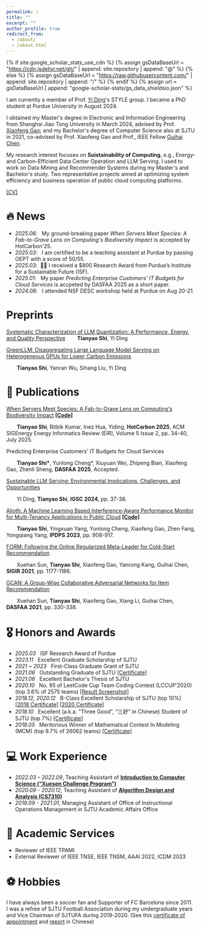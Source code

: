 ```yaml
---
permalink: /
title: ""
excerpt: ""
author_profile: true
redirect_from: 
  - /about/
  - /about.html
---
```


{% if site.google_scholar_stats_use_cdn %}
{% assign gsDataBaseUrl = "https://cdn.jsdelivr.net/gh/" | append: site.repository | append: "@" %}
{% else %}
{% assign gsDataBaseUrl = "https://raw.githubusercontent.com/" | append: site.repository | append: "/" %}
{% endif %}
{% assign url = gsDataBaseUrl | append: "google-scholar-stats/gs_data_shieldsio.json" %}

<span class='anchor' id='about-me'></span>

I am currently a member of Prof. [Yi Ding](https://y-ding.github.io/)'s STYLE group. I became a PhD student at Purdue University in August 2024. 

I obtained my Master's degree in Electronic and Information Engineering from Shanghai Jiao Tong University in March 2024, advised by Prof. [Xiaofeng Gao](https://www.cs.sjtu.edu.cn/~gao-xf/); and my Bachelor's degree of Computer Science also at SJTU in 2021, co-advised by Prof. Xiaofeng Gao and Prof., IEEE Fellow [Guihai Chen](https://www.cs.sjtu.edu.cn/en/PeopleDetail.aspx?id=180).

My research interest focuses on **Suistainability of Computing**, e.g., Energy- and Carbon-Efficient Data Center Operation and LLM Serving. I used to work on Data Mining and Recommender Systems during my Master's and Bachelor's study. Two representative projects aimed at optimizing system efficiency and business operation of public cloud computing platforms. 


[[CV]](../pdf/Resume_TianyaoShi_v3.pdf) 



# 🔥 News
- *2025.06*: &nbsp; My ground-breaking paper *When Servers Meet Species: A Fab-to-Grave Lens on Computing's Biodiversity Impact* is accepted by HotCarbon'25. 
- *2025.03*: &nbsp; I am certified to be a teaching assistant at Purdue by passing OEPT with a score of 50/55.
- *2025.03*: &nbsp;🎉🎉 I received a $800 Research Award from Purdue’s Institute for a Sustainable Future (ISF).
- *2025.01*: &nbsp; My paper *Predicting Enterprise Customers' IT Budgets for Cloud Services* is accpeted by DASFAA 2025 as a short paper.
- *2024.08*: &nbsp; I attended NSF DESC workshop held at Purdue on Aug 20-21.

# Preprints

[Systematic Characterization of LLM Quantization: A Performance, Energy, and Quality Perspective](https://arxiv.org/pdf/2508.16712)
&emsp;&emsp;**Tianyao Shi**, Yi Ding

[GreenLLM: Disaggregating Large Language Model Serving on Heterogeneous GPUs for Lower Carbon Emissions](https://arxiv.org/pdf/2412.20322)

&emsp;&emsp;**Tianyao Shi**, Yanran Wu, Sihang Liu, Yi Ding

# 📝 Publications 

[When Servers Meet Species: A Fab-to-Grave Lens on Computing's Biodiversity Impact](https://arxiv.org/abs/2506.20442) [**[Code]**](https://github.com/TianyaoShi/FABRIC) 

&emsp;&emsp;**Tianyao Shi**, Ritbik Kumar, Inez Hua, Yiding, **HotCarbon 2025**, ACM SIGEnergy Energy Informatics Review (EIR), Volume 5 Issue 2, pp. 34-40, July 2025.

Predicting Enterprise Customers' IT Budgets for Cloud Services

&emsp;&emsp;**Tianyao Shi\***, Yunlong Cheng*, Xiuyuan Wei, Zhipeng Bian, Xiaofeng Gao, Zhenli Sheng, **DASFAA 2025**, Accepted.

[Sustainable LLM Serving: Environmental Implications, Challenges, and Opportunities](https://ieeexplore.ieee.org/abstract/document/10765824)

&emsp;&emsp;Yi Ding, **Tianyao Shi**, **IGSC 2024**, pp. 37-38.

[Alioth: A Machine Learning Based Interference-Aware Performance Monitor for Multi-Tenancy Applications in Public Cloud](https://arxiv.org/pdf/2307.08949.pdf) [**[Code]**](https://github.com/StHowling/Alioth) 

&emsp;&emsp;**Tianyao Shi**, Yingxuan Yang, Yunlong Cheng, Xiaofeng Gao, Zhen Fang, Yongqiang Yang, **IPDPS 2023**, pp. 908-917.

[FORM: Following the Online Regularized Meta-Leader for Cold-Start Recommendation](https://dl.acm.org/doi/abs/10.1145/3404835.3462831) 

&emsp;&emsp;Xuehan Sun, **Tianyao Shi**, Xiaofeng Gao, Yanrong Kang, Guihai Chen, **SIGIR 2021**, pp. 1177-1186.

[GCAN: A Group-Wise Collaborative Adversarial Networks for Item Recommendation](https://link.springer.com/chapter/10.1007/978-3-030-73200-4_23)

&emsp;&emsp;Xuehan Sun, **Tianyao Shi**, Xiaofeng Gao, Xiang Li, Guihai Chen, **DASFAA 2021**, pp. 330-338.

# 🎖 Honors and Awards
- *2025.03* &nbsp; ISF Research Award of Purdue
- *2023.11* &nbsp; Excellent Graduate Scholarship of SJTU 
- *2021 ~ 2023* &nbsp; First-Class Graduate Grant of SJTU
- *2021.06* &nbsp; Outstanding Graduate of SJTU [[Certificate]](../images/Q20230417161501.jpg)
- *2021.06* &nbsp; Excellent Bachelor's Thesis of SJTU 
- *2020.10* &nbsp; No. 95 of LeetCode Cup Team Coding Contest (LCCUP’2020) (top 3.6% of 2575 teams) [[Result Screenshot]](../images/Q20230417161021.jpg)
- *2018.12, 2020.12* &nbsp; B-Class Excellent Scholarship of SJTU (top 10%) [[2018 Certificate]](../images/IMG_20231119_222833.jpg) [[2020 Certificate]](../images/IMG_20231119_222812.jpg)
- *2018.10* &nbsp; Excellent (a.k.a. "Three Good", “三好” in Chinese) Student of SJTU (top 7%) [[Certificate]](../images/IMG_20231119_222740.jpg)
- *2018.05* &nbsp; Meritorious Winner of Mathematical Contest In Modeling (MCM) (top 9.7% of 26062 teams) [[Certificate]](../pdf/73043.pdf)

# 💻 Work Experience
- *2022.03 – 2022.09*, Teaching Assistant of [**Introduction to Computer Science (“Xuesen Challenge Program”)**](https://news.sjtu.edu.cn/mtjj/20220306/167909.html)
- *2020.09 - 2020.12*, Teaching Assistant of [**Algorithm Design and Analysis (CS7310)**](http://anl.sjtu.edu.cn/gao-xf/resources/projectDesc/CS7310-2020/Project-Data-AnalyticJobScheduling.pdf/hehe)
- *2019.09 - 2021.01*, Managing Assistant of Office of Instructional Operations Management in SJTU Academic Affairs Office

# 📝 Academic Services
- Reviewer of IEEE TPAMI
- External Reviewer of IEEE TNSE, IEEE TNSM, AAAI 2022, ICDM 2023

# ⚽ Hobbies

I have always been a soccer fan and Supporter of FC Barcelona since 2011. I was a refree of SJTU Football Association during my undergraduate years and Vice Chairman of SJTUFA during 2019-2020. (See this [certificate of appointment](../images/IMG_20231119_222610.jpg) and [report](https://mp.weixin.qq.com/s/3d9hQbrdfmXSLzk2y8Y_2w) in Chinese)